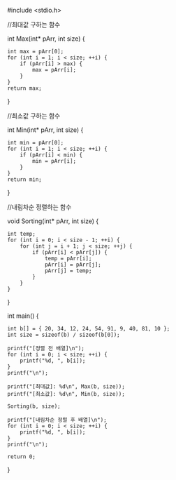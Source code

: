 #include <stdio.h>

//최대값 구하는 함수

int Max(int* pArr, int size) {

    int max = pArr[0];
    for (int i = 1; i < size; ++i) {
        if (pArr[i] > max) {
            max = pArr[i];
        }
    }
    return max;
}

//최소값 구하는 함수

int Min(int* pArr, int size) {

    int min = pArr[0];
    for (int i = 1; i < size; ++i) {
        if (pArr[i] < min) {
            min = pArr[i];
        }
    }
    return min;
}

//내림차순 정렬하는 함수

void Sorting(int* pArr, int size) {

    int temp;
    for (int i = 0; i < size - 1; ++i) {
        for (int j = i + 1; j < size; ++j) {
            if (pArr[i] < pArr[j]) {
                temp = pArr[i];
                pArr[i] = pArr[j];
                pArr[j] = temp;
            }
        }
    }
}

int main() {

    int b[] = { 20, 34, 12, 24, 54, 91, 9, 40, 81, 10 };
    int size = sizeof(b) / sizeof(b[0]);

    printf("[정렬 전 배열]\n");
    for (int i = 0; i < size; ++i) {
        printf("%d, ", b[i]);
    }
    printf("\n");

    printf("[최대값]: %d\n", Max(b, size));
    printf("[최소값]: %d\n", Min(b, size));

    Sorting(b, size);

    printf("[내림차순 정렬 후 배열]\n");
    for (int i = 0; i < size; ++i) {
        printf("%d, ", b[i]);
    }
    printf("\n");

    return 0;
}
